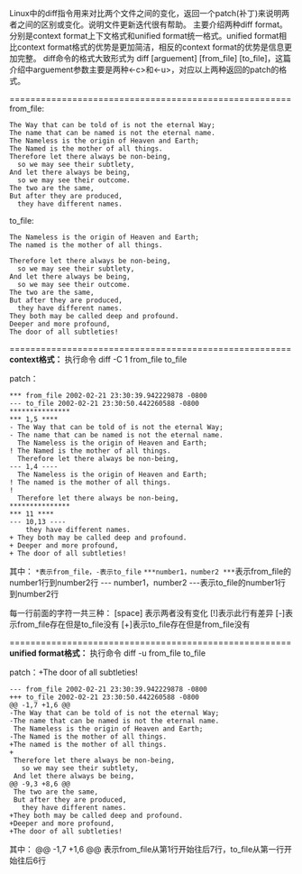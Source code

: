 Linux中的diff指令用来对比两个文件之间的变化，返回一个patch(补丁)来说明两者之间的区别或变化。说明文件更新迭代很有帮助。
主要介绍两种diff format。分别是context format上下文格式和unified format统一格式。unified format相比context format格式的优势是更加简洁，相反的context format的优势是信息更加完整。
diff命令的格式大致形式为 diff [arguement] [from_file] [to_file]，这篇介绍中arguement参数主要是两种<-c>和<-u>，对应以上两种返回的patch的格式。

======================================================
from_file:

```
The Way that can be told of is not the eternal Way;
The name that can be named is not the eternal name.
The Nameless is the origin of Heaven and Earth;
The Named is the mother of all things.
Therefore let there always be non-being,
  so we may see their subtlety,
And let there always be being,
  so we may see their outcome.
The two are the same,
But after they are produced,
  they have different names.
```

to_file:

```
The Nameless is the origin of Heaven and Earth;
The named is the mother of all things.

Therefore let there always be non-being,
  so we may see their subtlety,
And let there always be being,
  so we may see their outcome.
The two are the same,
But after they are produced,
  they have different names.
They both may be called deep and profound.
Deeper and more profound,
The door of all subtleties!
```

======================================================
**context格式：**
执行命令 diff -C 1 from_file to_file

patch：
```
*** from_file 2002-02-21 23:30:39.942229878 -0800
--- to_file	2002-02-21 23:30:50.442260588 -0800
***************
*** 1,5 ****
- The Way that can be told of is not the eternal Way;
- The name that can be named is not the eternal name.
  The Nameless is the origin of Heaven and Earth;
! The Named is the mother of all things.
  Therefore let there always be non-being,
--- 1,4 ----
  The Nameless is the origin of Heaven and Earth;
! The named is the mother of all things.
! 
  Therefore let there always be non-being,
***************
*** 11 ****
--- 10,13 ----
    they have different names.
+ They both may be called deep and profound.
+ Deeper and more profound,
+ The door of all subtleties!
```

其中：
`*表示from_file，-表示to_file`
`***number1，number2 ***`表示from_file的number1行到number2行
--- number1，number2 ---表示to_file的number1行到number2行

每一行前面的字符一共三种：
[space] 表示两者没有变化
[!]表示此行有差异
[-]表示from_file存在但是to_file没有
[+]表示to_file存在但是from_file没有

======================================================
**unified format格式：**
执行命令 diff -u  from_file to_file

patch：+The door of all subtleties!

```
--- from_file 2002-02-21 23:30:39.942229878 -0800
+++ to_file	2002-02-21 23:30:50.442260588 -0800
@@ -1,7 +1,6 @@
-The Way that can be told of is not the eternal Way;
-The name that can be named is not the eternal name.
 The Nameless is the origin of Heaven and Earth;
-The Named is the mother of all things.
+The named is the mother of all things.
+
 Therefore let there always be non-being,
   so we may see their subtlety,
 And let there always be being,
@@ -9,3 +8,6 @@
 The two are the same,
 But after they are produced,
   they have different names.
+They both may be called deep and profound.
+Deeper and more profound,
+The door of all subtleties!
```

其中：
@@ -1,7 +1,6 @@
表示from_file从第1行开始往后7行，to_file从第一行开始往后6行